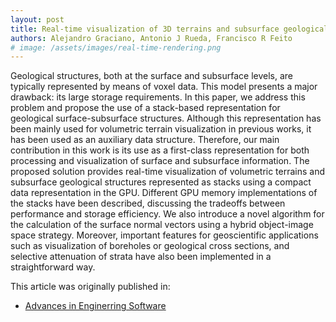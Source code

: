 ```yaml
---
layout: post
title: Real-time visualization of 3D terrains and subsurface geological structures
authors: Alejandro Graciano, Antonio J Rueda, Francisco R Feito
# image: /assets/images/real-time-rendering.png
---
```


Geological structures, both at the surface and subsurface levels, are typically represented by means of voxel data. This model presents a major drawback: its large storage requirements. In this paper, we address this problem and propose the use of a stack-based representation for geological surface-subsurface structures. Although this representation has been mainly used for volumetric terrain visualization in previous works, it has been used as an auxiliary data structure. Therefore, our main contribution in this work is its use as a first-class representation for both processing and visualization of surface and subsurface information. The proposed solution provides real-time visualization of volumetric terrains and subsurface geological structures represented as stacks using a compact data representation in the GPU. Different GPU memory implementations of the stacks have been described, discussing the tradeoffs between performance and storage efficiency. We also introduce a novel algorithm for the calculation of the surface normal vectors using a hybrid object-image space strategy. Moreover, important features for geoscientific applications such as visualization of boreholes or geological cross sections, and selective attenuation of strata have also been implemented in a straightforward way.

This article was originally published in:
- [Advances in Enginerring Software](https://www.sciencedirect.com/science/article/abs/pii/S0965997817304830)
